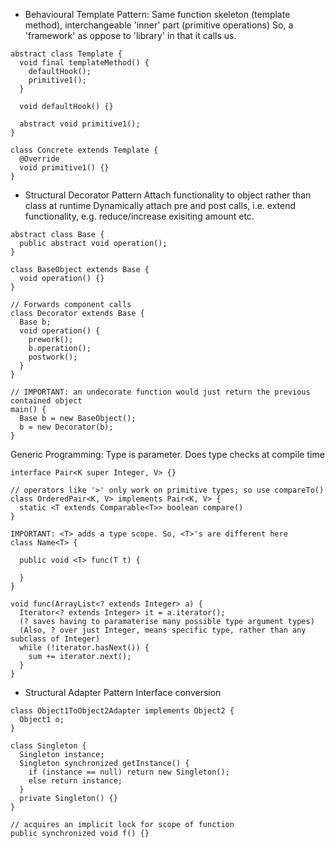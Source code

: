 <!-- SPDX-License-Identifier: zlib-acknowledgement -->

- Behavioural Template Pattern:
Same function skeleton (template method), interchangeable 'inner' part (primitive operations) 
So, a 'framework' as oppose to 'library' in that it calls us.
```
abstract class Template {
  void final templateMethod() {
    defaultHook();
    primitive1();
  }

  void defaultHook() {}

  abstract void primitive1();
}

class Concrete extends Template {
  @Override
  void primitive1() {}
}
```

- Structural Decorator Pattern
Attach functionality to object rather than class at runtime
Dynamically attach pre and post calls, i.e. extend functionality, e.g. reduce/increase exisiting amount etc.
```
abstract class Base {
  public abstract void operation();
}

class BaseObject extends Base {
  void operation() {}
}

// Forwards component calls
class Decorator extends Base {
  Base b;
  void operation() { 
    prework(); 
    b.operation(); 
    postwork(); 
  } 
}

// IMPORTANT: an undecorate function would just return the previous contained object
main() {
  Base b = new BaseObject();
  b = new Decorator(b);
}
```

Generic Programming:
Type is parameter. Does type checks at compile time
```
interface Pair<K super Integer, V> {}

// operators like '>' only work on primitive types; so use compareTo()
class OrderedPair<K, V> implements Pair<K, V> {
  static <T extends Comparable<T>> boolean compare() 
}

IMPORTANT: <T> adds a type scope. So, <T>'s are different here
class Name<T> {

  public void <T> func(T t) {

  }
}

void func(ArrayList<? extends Integer> a) {
  Iterator<? extends Integer> it = a.iterator(); 
  (? saves having to paramaterise many possible type argument types)
  (Also, ? over just Integer, means specific type, rather than any subclass of Integer)
  while (!iterator.hasNext()) {
    sum += iterator.next();
  }
}
```

- Structural Adapter Pattern
Interface conversion
```
class Object1ToObject2Adapter implements Object2 {
  Object1 o;
}
```

```
class Singleton {
  Singleton instance;
  Singleton synchronized getInstance() {
    if (instance == null) return new Singleton();
    else return instance;
  }
  private Singleton() {}
}
```

```
// acquires an implicit lock for scope of function
public synchronized void f() {}
```
